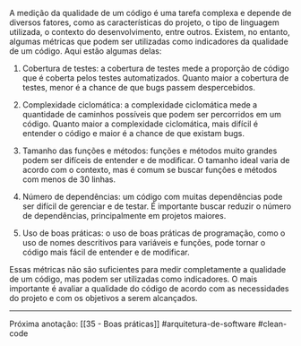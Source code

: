 A medição da qualidade de um código é uma tarefa complexa e depende de diversos fatores, como as características do projeto, o tipo de linguagem utilizada, o contexto do desenvolvimento, entre outros. Existem, no entanto, algumas métricas que podem ser utilizadas como indicadores da qualidade de um código. Aqui estão algumas delas:

1.  Cobertura de testes: a cobertura de testes mede a proporção de código que é coberta pelos testes automatizados. Quanto maior a cobertura de testes, menor é a chance de que bugs passem despercebidos.
    
2.  Complexidade ciclomática: a complexidade ciclomática mede a quantidade de caminhos possíveis que podem ser percorridos em um código. Quanto maior a complexidade ciclomática, mais difícil é entender o código e maior é a chance de que existam bugs.
    
3.  Tamanho das funções e métodos: funções e métodos muito grandes podem ser difíceis de entender e de modificar. O tamanho ideal varia de acordo com o contexto, mas é comum se buscar funções e métodos com menos de 30 linhas.
    
4.  Número de dependências: um código com muitas dependências pode ser difícil de gerenciar e de testar. É importante buscar reduzir o número de dependências, principalmente em projetos maiores.
    
5.  Uso de boas práticas: o uso de boas práticas de programação, como o uso de nomes descritivos para variáveis e funções, pode tornar o código mais fácil de entender e de modificar.
    
Essas métricas não são suficientes para medir completamente a qualidade de um código, mas podem ser utilizadas como indicadores. O mais importante é avaliar a qualidade do código de acordo com as necessidades do projeto e com os objetivos a serem alcançados.

---
Próxima anotação: [[35 - Boas práticas]]
#arquitetura-de-software #clean-code